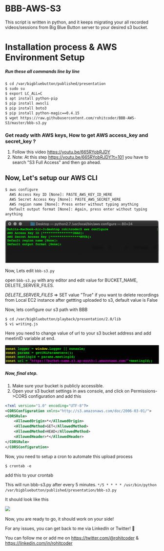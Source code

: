 # BBB-AWS-S3

This script is written in python, and it keeps migrating your all recorded videos/sessions from Big Blue Button server to your desired s3 bucket. 

# Installation process & AWS Environment Setup
##### Run these all commands line by line
```
$ cd /var/bigbluebutton/published/presentation
$ sudo su
$ export LC_ALL=C
$ apt install python-pip
$ pip install awscli
$ pip install boto3
$ pip install python-magic==0.4.15
$ wget https://raw.githubusercontent.com/rohitcoder/BBB-AWS-S3/master/bbb-s3.py
```
### Get ready with AWS keys, How to get AWS access_key and secret_key ?
1. Follow this video https://youtu.be/665RYobRJDY
2. Note: At this step https://youtu.be/665RYobRJDY?t=101 you have to search "S3 Full Access" and then go ahead.

## Now, Let's setup our AWS CLI
```
$ aws configure
  AWS Access Key ID [None]: PASTE_AWS_KEY_ID_HERE
  AWS Secret Access Key [None]: PASTE_AWS_SECRET_HERE
  AWS region name [None]: Press enter without typing anything
  Default output format [None]: Again, press enter without typing anything
```

![AWS CLI](https://raw.githubusercontent.com/rohitcoder/BBB-AWS-S3/master/Screenshot%202020-06-12%20at%2011.46.12%20PM.png)

Now, Lets edit ```bbb-s3.py```

open ```bbb-s3.py``` with any editor and edit value for BUCKET_NAME, DELETE_SERVER_FILES.

*DELETE_SERVER_FILES* => SET value "True"  if you want to delete recordings from Local EC2 instance after gettting uploaded to s3, default value is False

Now, lets configure our s3 path with BBB
 
```
$ cd /var/bigbluebutton/playback/presentation/2.0/lib
$ vi writing.js
```
Here you need to change value of url to your s3 bucket address and add meetinID variable at end.

![Editing Writing.js](https://raw.githubusercontent.com/rohitcoder/BBB-AWS-S3/master/Screenshot%202020-05-25%20at%2010.56.37%20PM.png)

##### Now, final step.

1. Make sure your bucket is publicly accessible.
2. Open your s3 bucket settings in aws console, and click on Permissions->CORS configuration and add this

```xml
<?xml version="1.0" encoding="UTF-8"?>
<CORSConfiguration xmlns="http://s3.amazonaws.com/doc/2006-03-01/">
<CORSRule>
    <AllowedOrigin>*</AllowedOrigin>
    <AllowedMethod>GET</AllowedMethod>
    <AllowedMethod>HEAD</AllowedMethod>
    <AllowedHeader>*</AllowedHeader>
</CORSRule>
</CORSConfiguration>
```

Now, you need to setup a cron to automate this upload process
```
$ crontab -e
```
add this to your crontab 

This will run bbb-s3.py after every 5 minutes.
```*/5 * * * * /usr/bin/python /var/bigbluebutton/published/presentation/bbb-s3.py```

It should look like this

![](https://raw.githubusercontent.com/rohitcoder/BBB-AWS-S3/master/Screenshot%202020-05-25%20at%2011.30.47%20PM.png)


Now, you are ready to go, it should work on your side!

For any issues, you can get back to me via LinkedIn or Twitter! 🤟

You can follow me or add me on https://twitter.com/@rohitcoder & https://linkedin.com/in/rohitcoder
